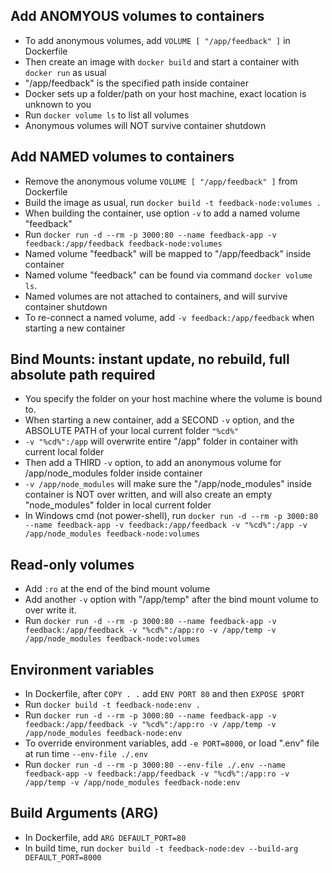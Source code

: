## Add ANOMYOUS volumes to containers
- To add anonymous volumes, add `VOLUME [ "/app/feedback" ]` in Dockerfile
- Then create an image with `docker build` and start a container with `docker run` as usual
- "/app/feedback" is the specified path inside container
- Docker sets up a folder/path on your host machine, exact location is unknown to you
- Run `docker volume ls` to list all volumes 
- Anonymous volumes will NOT survive container shutdown

## Add NAMED volumes to containers
- Remove the anonymous volume `VOLUME [ "/app/feedback" ]` from Dockerfile
- Build the image as usual, run `docker build -t feedback-node:volumes .`
- When building the container, use option `-v` to add a named volume "feedback"
- Run `docker run -d --rm -p 3000:80 --name feedback-app -v feedback:/app/feedback feedback-node:volumes`
- Named volume "feedback" will be mapped to "/app/feedback" inside container
- Named volume "feedback" can be found via command `docker volume ls`.
- Named volumes are not attached to containers, and will survive container shutdown
- To re-connect a named volume, add `-v feedback:/app/feedback` when starting a new container

## Bind Mounts: instant update, no rebuild, full absolute path required
- You specify the folder on your host machine where the volume is bound to.
- When starting a new container, add a SECOND `-v` option, and the ABSOLUTE PATH of your local current folder `"%cd%"`
- `-v "%cd%":/app` will overwrite entire "/app" folder in container with current local folder
- Then add a THIRD `-v` option, to add an anonymous volume for /app/node_modules folder inside container
- `-v /app/node_modules` will make sure the "/app/node_modules" inside container is NOT over written, and will also create an empty "node_modules" folder in local current folder
- In Windows cmd (not power-shell), run `docker run -d --rm -p 3000:80 --name feedback-app -v feedback:/app/feedback -v "%cd%":/app -v /app/node_modules feedback-node:volumes`

## Read-only volumes
- Add `:ro` at the end of the bind mount volume
- Add another `-v` option with "/app/temp" after the bind mount volume to over write it.
- Run `docker run -d --rm -p 3000:80 --name feedback-app -v feedback:/app/feedback -v "%cd%":/app:ro -v /app/temp -v /app/node_modules feedback-node:volumes`

## Environment variables
- In Dockerfile, after `COPY . .` add `ENV PORT 80` and then `EXPOSE $PORT`
- Run `docker build -t feedback-node:env .`
- Run `docker run -d --rm -p 3000:80 --name feedback-app -v feedback:/app/feedback -v "%cd%":/app:ro -v /app/temp -v /app/node_modules feedback-node:env`
- To override environment variables, add `-e PORT=8000`, or load ".env" file at run time `--env-file ./.env`
- Run `docker run -d --rm -p 3000:80 --env-file ./.env --name feedback-app -v feedback:/app/feedback -v "%cd%":/app:ro -v /app/temp -v /app/node_modules feedback-node:env`

## Build Arguments (ARG)
- In Dockerfile, add `ARG DEFAULT_PORT=80`
- In build time, run `docker build -t feedback-node:dev --build-arg DEFAULT_PORT=8000`